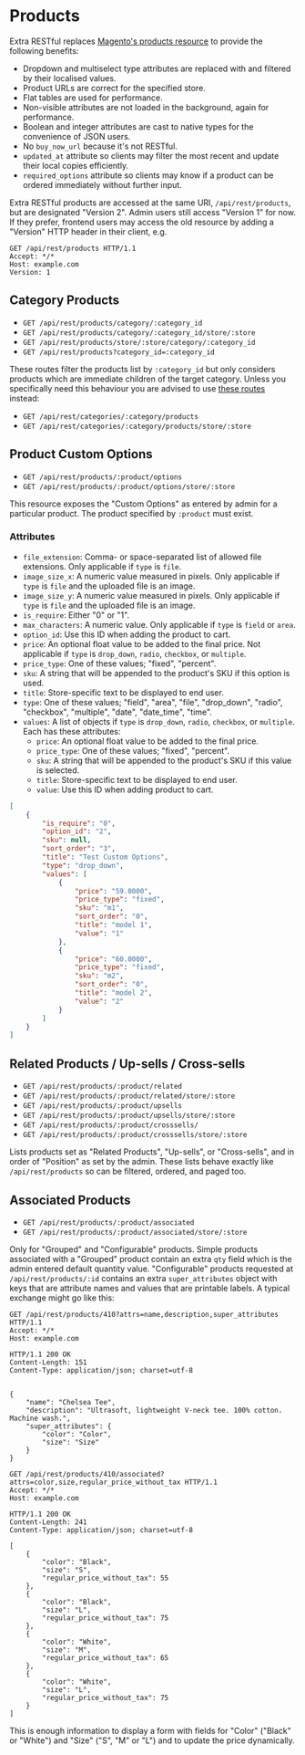 # Products

Extra RESTful replaces [Magento's products resource](http://devdocs.magento.com/guides/m1x/api/rest/Resources/Products/products.html) to provide the following benefits:

- Dropdown and multiselect type attributes are replaced with and filtered by their localised values.
- Product URLs are correct for the specified store.
- Flat tables are used for performance.
- Non-visible attributes are not loaded in the background, again for performance.
- Boolean and integer attributes are cast to native types for the convenience of JSON users.
- No `buy_now_url` because it's not RESTful.
- `updated_at` attribute so clients may filter the most recent and update their local copies efficiently.
- `required_options` attribute so clients may know if a product can be ordered immediately without further input.

Extra RESTful products are accessed at the same URI, `/api/rest/products`, but are designated "Version 2".
Admin users still access "Version 1" for now.
If they prefer, frontend users may access the old resource by adding a "Version" HTTP header in their client, e.g.

```http
GET /api/rest/products HTTP/1.1
Accept: */*
Host: example.com
Version: 1
```

## Category Products

- `GET /api/rest/products/category/:category_id`
- `GET /api/rest/products/category/:category_id/store/:store`
- `GET /api/rest/products/store/:store/category/:category_id`
- `GET /api/rest/products?category_id=:category_id`

These routes filter the products list by `:category_id` but only considers products which are immediate children of the target category.
Unless you specifically need this behaviour you are advised to use [these routes](https://github.com/clockworkgeek/Magento-Extra-RESTful/blob/master/docs/Categories.md#category-products) instead:

- `GET /api/rest/categories/:category/products`
- `GET /api/rest/categories/:category/products/store/:store`

## Product Custom Options

- `GET /api/rest/products/:product/options`
- `GET /api/rest/products/:product/options/store/:store`

This resource exposes the "Custom Options" as entered by admin for a particular product.
The product specified by `:product` must exist.

### Attributes

- `file_extension`: Comma- or space-separated list of allowed file extensions. Only applicable if `type` is `file`.
- `image_size_x`: A numeric value measured in pixels.  Only applicable if `type` is `file` and the uploaded file is an image.
- `image_size_y`: A numeric value measured in pixels.  Only applicable if `type` is `file` and the uploaded file is an image.
- `is_require`: Either "0" or "1".
- `max_characters`: A numeric value.  Only applicable if `type` is `field` or `area`.
- `option_id`: Use this ID when adding the product to cart.
- `price`: An optional float value to be added to the final price.  Not applicable if `type` is `drop_down`, `radio`, `checkbox`, or `multiple`.
- `price_type`: One of these values; "fixed", "percent".
- `sku`: A string that will be appended to the product's SKU if this option is used.
- `title`: Store-specific text to be displayed to end user.
- `type`: One of these values; "field", "area", "file", "drop_down", "radio", "checkbox", "multiple", "date", "date_time", "time".
- `values`: A list of objects if `type` is `drop_down`, `radio`, `checkbox`, or `multiple`.  Each has these attributes:
  - `price`: An optional float value to be added to the final price.
  - `price_type`: One of these values; "fixed", "percent".
  - `sku`: A string that will be appended to the product's SKU if this value is selected.
  - `title`: Store-specific text to be displayed to end user.
  - `value`: Use this ID when adding product to cart.

```json
[
    {
        "is_require": "0",
        "option_id": "2",
        "sku": null,
        "sort_order": "3",
        "title": "Test Custom Options",
        "type": "drop_down",
        "values": [
            {
                "price": "59.0000",
                "price_type": "fixed",
                "sku": "m1",
                "sort_order": "0",
                "title": "model 1",
                "value": "1"
            },
            {
                "price": "60.0000",
                "price_type": "fixed",
                "sku": "m2",
                "sort_order": "0",
                "title": "model 2",
                "value": "2"
            }
        ]
    }
]
```

## Related Products / Up-sells / Cross-sells

- `GET /api/rest/products/:product/related`
- `GET /api/rest/products/:product/related/store/:store`
- `GET /api/rest/products/:product/upsells`
- `GET /api/rest/products/:product/upsells/store/:store`
- `GET /api/rest/products/:product/crosssells/`
- `GET /api/rest/products/:product/crosssells/store/:store`

Lists products set as "Related Products", "Up-sells", or "Cross-sells", and in order of "Position" as set by the admin.
These lists behave exactly like `/api/rest/products` so can be filtered, ordered, and paged too.

## Associated Products

- `GET /api/rest/products/:product/associated`
- `GET /api/rest/products/:product/associated/store/:store`

Only for "Grouped" and "Configurable" products.
Simple products associated with a "Grouped" product contain an extra `qty` field which is the admin entered default quantity value.
"Configurable" products requested at `/api/rest/products/:id` contains an extra `super_attributes` object with keys that are attribute names and values that are printable labels.  A typical exchange might go like this:

```
GET /api/rest/products/410?attrs=name,description,super_attributes HTTP/1.1
Accept: */*
Host: example.com

HTTP/1.1 200 OK
Content-Length: 151
Content-Type: application/json; charset=utf-8


{
    "name": "Chelsea Tee",
    "description": "Ultrasoft, lightweight V-neck tee. 100% cotton. Machine wash.",
    "super_attributes": {
        "color": "Color",
        "size": "Size"
    }
}

GET /api/rest/products/410/associated?attrs=color,size,regular_price_without_tax HTTP/1.1
Accept: */*
Host: example.com

HTTP/1.1 200 OK
Content-Length: 241
Content-Type: application/json; charset=utf-8

[
    {
        "color": "Black",
        "size": "S",
        "regular_price_without_tax": 55
    },
    {
        "color": "Black",
        "size": "L",
        "regular_price_without_tax": 75
    },
    {
        "color": "White",
        "size": "M",
        "regular_price_without_tax": 65
    },
    {
        "color": "White",
        "size": "L",
        "regular_price_without_tax": 75
    }
]
```

This is enough information to display a form with fields for "Color" ("Black" or "White") and "Size" ("S", "M" or "L") and to update the price dynamically.
